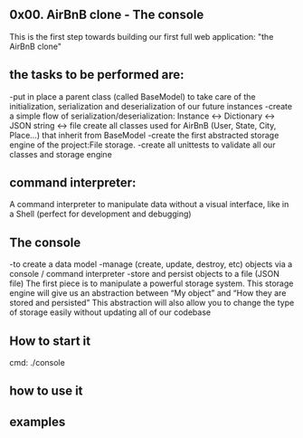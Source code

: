 0x00. AirBnB clone - The console
------------------------------------
This is the first step towards building our first
full web application: "the AirBnB clone"

the tasks to be performed are:
-------------------------------------------
-put in place a parent class (called BaseModel)
to take care of the initialization,
serialization and deserialization of our future
instances
-create a simple flow of serialization/deserialization:
Instance <-> Dictionary <-> JSON string <-> file
create all classes used for AirBnB
(User, State, City, Place…) that inherit from BaseModel
-create the first abstracted storage engine of
the project:File storage.
-create all unittests to validate all our classes
and storage engine

command interpreter:
----------------------
A command interpreter to manipulate data without
a visual interface, like in a Shell
(perfect for development and debugging)

The console
------------------------------------------
-to create a data model
-manage (create, update, destroy, etc) objects via
a console / command interpreter
-store and persist objects to a file (JSON file)
The first piece is to manipulate a powerful storage
system. This storage engine will give us
an abstraction between “My object” and
“How they are stored and persisted”
This abstraction will also allow you to
change the type of storage easily without updating
all of our codebase

How to start it
---------------------------------------------------
cmd: ./console

how to use it
------------------------


examples
------------------------------------------